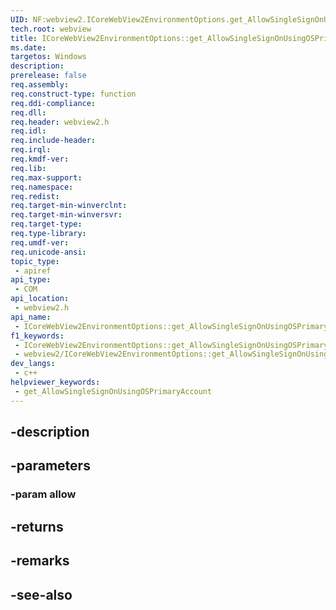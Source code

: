 ```yaml
---
UID: NF:webview2.ICoreWebView2EnvironmentOptions.get_AllowSingleSignOnUsingOSPrimaryAccount
tech.root: webview
title: ICoreWebView2EnvironmentOptions::get_AllowSingleSignOnUsingOSPrimaryAccount
ms.date: 
targetos: Windows
description: 
prerelease: false
req.assembly: 
req.construct-type: function
req.ddi-compliance: 
req.dll: 
req.header: webview2.h
req.idl: 
req.include-header: 
req.irql: 
req.kmdf-ver: 
req.lib: 
req.max-support: 
req.namespace: 
req.redist: 
req.target-min-winverclnt: 
req.target-min-winversvr: 
req.target-type: 
req.type-library: 
req.umdf-ver: 
req.unicode-ansi: 
topic_type:
 - apiref
api_type:
 - COM
api_location:
 - webview2.h
api_name:
 - ICoreWebView2EnvironmentOptions::get_AllowSingleSignOnUsingOSPrimaryAccount
f1_keywords:
 - ICoreWebView2EnvironmentOptions::get_AllowSingleSignOnUsingOSPrimaryAccount
 - webview2/ICoreWebView2EnvironmentOptions::get_AllowSingleSignOnUsingOSPrimaryAccount
dev_langs:
 - c++
helpviewer_keywords:
 - get_AllowSingleSignOnUsingOSPrimaryAccount
---
```


## -description

## -parameters

### -param allow

## -returns

## -remarks

## -see-also

